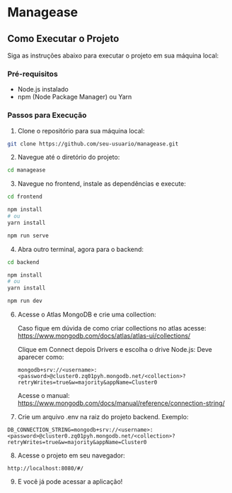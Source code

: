 # Managease

## Como Executar o Projeto

Siga as instruções abaixo para executar o projeto em sua máquina local:

### Pré-requisitos

- Node.js instalado
- npm (Node Package Manager) ou Yarn

### Passos para Execução

1. Clone o repositório para sua máquina local: 

```sh
git clone https://github.com/seu-usuario/managease.git
```

2. Navegue até o diretório do projeto:

```sh
cd managease
```

3. Navegue no frontend, instale as dependências e execute:

```sh
cd frontend
```

```sh
npm install
# ou
yarn install
```

```sh
npm run serve
```
4. Abra outro terminal, agora para o backend:

```sh
cd backend
```

```sh
npm install
# ou
yarn install
```

```sh
npm run dev
```

6. Acesse o Atlas MongoDB e crie uma collection:

    Caso fique em dúvida de como criar collections no atlas acesse: 
    https://www.mongodb.com/docs/atlas/atlas-ui/collections/

    Clique em Connect depois Drivers e escolha o drive Node.js:
    Deve aparecer como: 
    </br>
    
    ``
    mongodb+srv://<username>:<password>@cluster0.zq01pyh.mongodb.net/<collection>?retryWrites=true&w=majority&appName=Cluster0
    ``

    Acesse o manual: https://www.mongodb.com/docs/manual/reference/connection-string/

7. Crie um arquivo .env na raiz do projeto backend. Exemplo:

```env
DB_CONNECTION_STRING=mongodb+srv://<username>:<password>@cluster0.zq01pyh.mongodb.net/<collection>?retryWrites=true&w=majority&appName=Cluster0
```

8. Acesse o projeto em seu navegador:

```
http://localhost:8080/#/
```

9. E você já pode acessar a aplicação!